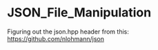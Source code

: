 # JSON_File_Manipulation
Figuring out the json.hpp header from this: https://github.com/nlohmann/json

